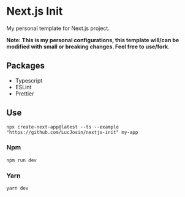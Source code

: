 # Next.js Init

My personal template for Next.js project.

**Note: This is my personal configurations, this template will/can be modified with small or breaking changes. Feel free to use/fork**.

## Packages

- Typescript
- ESLint
- Prettier

## Use

```terminal
npx create-next-app@latest --ts --example "https://github.com/LucJosin/nextjs-init" my-app
```

### Npm

```terminal
npm run dev
```

### Yarn

```terminal
yarn dev
```

